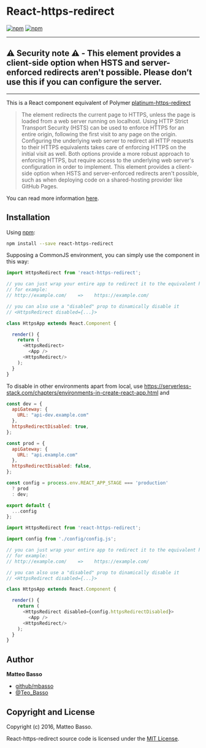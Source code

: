# React-https-redirect

[![npm](https://img.shields.io/npm/v/react-https-redirect.svg)](https://www.npmjs.com/package/react-https-redirect)
[![npm](https://img.shields.io/npm/l/react-https-redirect.svg)](https://github.com/mbasso/react-https-redirect/blob/master/LICENSE.md)

---

**⚠️ Security note ⚠️ - This element provides a client-side option when HSTS and server-enforced redirects aren't possible. Please don’t use this if you can configure the server.**
---

---

This is a React component equivalent of Polymer [platinum-https-redirect](https://elements.polymer-project.org/elements/platinum-https-redirect)

> The element redirects the current page to HTTPS, unless the page is loaded from a web server running on localhost.
> Using HTTP Strict Transport Security (HSTS) can be used to enforce HTTPS for an entire origin, following the first visit to any page on the origin. Configuring the underlying web server to redirect all HTTP requests to their HTTPS equivalents takes care of enforcing HTTPS on the initial visit as well. Both options provide a more robust approach to enforcing HTTPS, but require access to the underlying web server's configuration in order to implement.
> This element provides a client-side option when HSTS and server-enforced redirects aren't possible, such as when deploying code on a shared-hosting provider like GitHub Pages.

You can read more information [here](https://elements.polymer-project.org/elements/platinum-https-redirect).

## Installation

Using [npm](https://www.npmjs.com/package/react-https-redirect):

```bash
npm install --save react-https-redirect
```

Supposing a CommonJS environment, you can simply use the component in this way:

```javascript
import HttpsRedirect from 'react-https-redirect';

// you can just wrap your entire app to redirect it to the equivalent https version
// for example:
// http://example.com/    =>    https://example.com/

// you can also use a "disabled" prop to dinamically disable it
// <HttpsRedirect disabled={...}>

class HttpsApp extends React.Component {

  render() {
    return (
      <HttpsRedirect>
        <App />
      <HttpsRedirect/>
    );
  }
}
```

To disable in other environments apart from local, use https://serverless-stack.com/chapters/environments-in-create-react-app.html and 

```javascript
const dev = {
  apiGateway: {
    URL: "api-dev.example.com"
  },
  httpsRedirectDisabled: true,
};

const prod = {
  apiGateway: {
    URL: "api.example.com"
  },
  httpsRedirectDisabled: false,
};

const config = process.env.REACT_APP_STAGE === 'production'
  ? prod
  : dev;

export default {
  ...config
};
```

```javascript
import HttpsRedirect from 'react-https-redirect';

import config from './config/config.js';

// you can just wrap your entire app to redirect it to the equivalent https version
// for example:
// http://example.com/    =>    https://example.com/

// you can also use a "disabled" prop to dinamically disable it
// <HttpsRedirect disabled={...}>

class HttpsApp extends React.Component {

  render() {
    return (
      <HttpsRedirect disabled={config.httpsRedirectDisabled}>
        <App />
      <HttpsRedirect/>
    );
  }
}
```

## Author
**Matteo Basso**
- [github/mbasso](https://github.com/mbasso)
- [@Teo_Basso](https://twitter.com/Teo_Basso)

## Copyright and License
Copyright (c) 2016, Matteo Basso.

React-https-redirect source code is licensed under the [MIT License](https://github.com/mbasso/react-https-redirect/blob/master/LICENSE.md).
